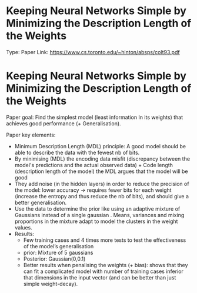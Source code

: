 # Keeping Neural Networks Simple by Minimizing the Description Length of the Weights

Type: Paper
Link: https://www.cs.toronto.edu/~hinton/absps/colt93.pdf

# Keeping Neural Networks Simple by Minimizing the Description Length of the Weights

Paper goal: Find the simplest model (least information In its weights) that achieves good performance (+ Generalisation).

Paper key elements:

- Minimum Description Length (MDL) principle: A good model should be able to describe the data with the fewest nb of bits.
- By minimising (MDL) the encoding data misfit (discrepancy between the model's predictions and the actual observed data) + Code length (description length of the model) the MDL argues that the model will be good
- They add noise (in the hidden layers) in order to reduce the precision of the model: lower accuracy -> requires fewer bits for each weight (increase the entropy and thus reduce the nb of bits), and should give a better generalisation.
- Use the data to determine the prior like using an adaptive mixture of Gaussians instead of a single gaussian . Means, variances and mixing proportions in the mixture adapt to model the clusters in the weight values.
- Results:
    - Few training cases and 4 times more tests to test the effectiveness of the model’s generalisation
    - prior: Mixture of 5 gaussians
    - Posterior: Gaussian(0,0.1)
    - Better results when penalising the weights (+ bias): shows that they can fit a complicated model with number of training cases inferior that dimensions in the input vector (and can be better than just simple weight-decay).